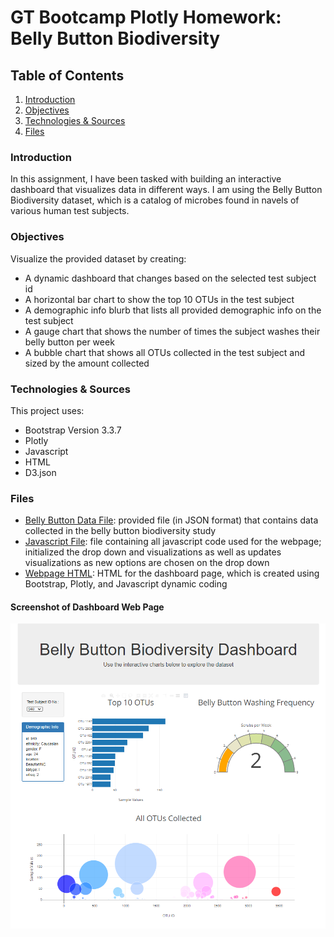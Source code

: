 # GT Bootcamp Plotly Homework: Belly Button Biodiversity

## Table of Contents
1. [Introduction](#introduction)
2. [Objectives](#objectives)
3. [Technologies & Sources](#technologies)
4. [Files](#files)

<a name="introduction"></a>
### Introduction
In this assignment, I have been tasked with building an interactive dashboard that visualizes data in different ways. I am using the Belly Button Biodiversity dataset, which is a catalog of microbes found in navels of various human test subjects.

<a name="objectives"></a>
### Objectives
Visualize the provided dataset by creating:
* A dynamic dashboard that changes based on the selected test subject id
* A horizontal bar chart to show the top 10 OTUs in the test subject
* A demographic info blurb that lists all provided demographic info on the test subject
* A gauge chart that shows the number of times the subject washes their belly button per week
* A bubble chart that shows all OTUs collected in the test subject and sized by the amount collected

<a name="technologies"></a>
### Technologies & Sources
This project uses: 
* Bootstrap Version 3.3.7
* Plotly
* Javascript
* HTML
* D3.json

<a name="files"></a>
### Files

* [Belly Button Data File](data/samples.json): provided file (in JSON format) that contains data collected in the belly button biodiversity study
* [Javascript File](static/js/app.js): file containing all javascript code used for the webpage; initialized the drop down and visualizations as well as updates visualizations as new options are chosen on the drop down
* [Webpage HTML](index.html): HTML for the dashboard page, which is created using Bootstrap, Plotly, and Javascript dynamic coding

#### Screenshot of Dashboard Web Page
![Site Example](Site_Screenshot.PNG)